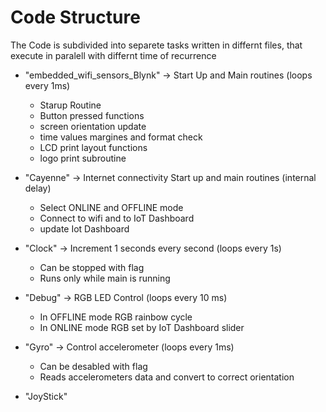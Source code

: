 # Code Structure


The Code is subdivided into separete tasks written in differnt files, that execute in paralell with differnt time of recurrence
-  "embedded_wifi_sensors_Blynk" -> Start Up and Main routines (loops every 1ms)
    - Starup Routine
    - Button pressed functions
    - screen orientation update
    - time values margines and format check
    - LCD print layout functions
    - logo print subroutine
 
- "Cayenne" -> Internet connectivity Start up and main routines (internal delay)
   - Select ONLINE and OFFLINE mode
   - Connect to wifi and to IoT Dashboard
   - update Iot Dashboard

- "Clock" -> Increment 1 seconds every second (loops every 1s)
  - Can be stopped with flag
  - Runs only while main is running

- "Debug" -> RGB LED Control (loops every 10 ms)
  - In OFFLINE mode RGB rainbow cycle
  - In ONLINE mode RGB set by IoT Dashboard slider
 
- "Gyro" -> Control accelerometer (loops every 1ms)
  - Can be desabled with flag
  - Reads accelerometers data and convert to correct orientation

- "JoyStick"
